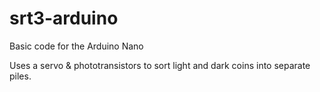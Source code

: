 # srt3-arduino
Basic code for the Arduino Nano 

Uses a servo &amp; phototransistors to sort light and dark coins into separate piles.
